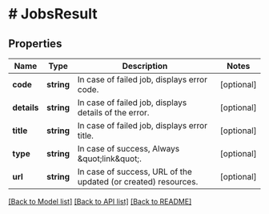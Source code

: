 # # JobsResult

## Properties

Name | Type | Description | Notes
------------ | ------------- | ------------- | -------------
**code** | **string** | In case of failed job, displays error code. | [optional]
**details** | **string** | In case of failed job, displays details of the error. | [optional]
**title** | **string** | In case of failed job, displays error title. | [optional]
**type** | **string** | In case of success, Always \&quot;link\&quot;. | [optional]
**url** | **string** | In case of success, URL of the updated (or created) resources. | [optional]

[[Back to Model list]](../../README.md#models) [[Back to API list]](../../README.md#endpoints) [[Back to README]](../../README.md)
